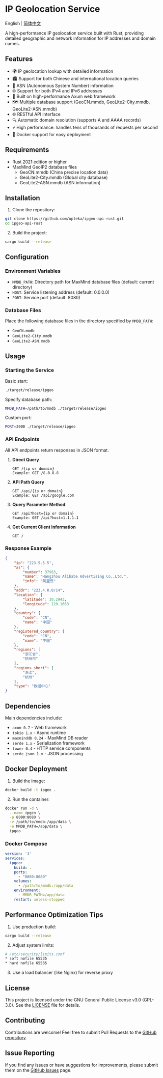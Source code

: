 # IP Geolocation Service

English | [简体中文](README.md)

A high-performance IP geolocation service built with Rust, providing detailed geographic and network information for IP addresses and domain names.

## Features

- 🌍 IP geolocation lookup with detailed information
- 🏙️ Support for both Chinese and international location queries
- 🔄 ASN (Autonomous System Number) information
- 🌐 Support for both IPv4 and IPv6 addresses
- 🚀 Built on high-performance Axum web framework
- 🗺️ Multiple database support (GeoCN.mmdb, GeoLite2-City.mmdb, GeoLite2-ASN.mmdb)
- 🌐 RESTful API interface
- 🔍 Automatic domain resolution (supports A and AAAA records)
- ⚡ High performance: handles tens of thousands of requests per second
- 🐳 Docker support for easy deployment

## Requirements

- Rust 2021 edition or higher
- MaxMind GeoIP2 database files
  - GeoCN.mmdb (China precise location data)
  - GeoLite2-City.mmdb (Global city database)
  - GeoLite2-ASN.mmdb (ASN information)

## Installation

1. Clone the repository:
```bash
git clone https://github.com/upteka/ipgeo-api-rust.git
cd ipgeo-api-rust
```

2. Build the project:
```bash
cargo build --release
```

## Configuration

### Environment Variables

- `MMDB_PATH`: Directory path for MaxMind database files (default: current directory)
- `HOST`: Service listening address (default: 0.0.0.0)
- `PORT`: Service port (default: 8080)

### Database Files

Place the following database files in the directory specified by `MMDB_PATH`:
- `GeoCN.mmdb`
- `GeoLite2-City.mmdb`
- `GeoLite2-ASN.mmdb`

## Usage

### Starting the Service

Basic start:
```bash
./target/release/ipgeo
```

Specify database path:
```bash
MMDB_PATH=/path/to/mmdb ./target/release/ipgeo
```

Custom port:
```bash
PORT=3000 ./target/release/ipgeo
```

### API Endpoints

All API endpoints return responses in JSON format.

1. **Direct Query**
   ```
   GET /{ip or domain}
   Example: GET /8.8.8.8
   ```

2. **API Path Query**
   ```
   GET /api/{ip or domain}
   Example: GET /api/google.com
   ```

3. **Query Parameter Method**
   ```
   GET /api?host={ip or domain}
   Example: GET /api?host=1.1.1.1
   ```

4. **Get Current Client Information**
   ```
   GET /
   ```

### Response Example

```json
{
    "ip": "223.5.5.5",
    "as": {
        "number": 37963,
        "name": "Hangzhou Alibaba Advertising Co.,Ltd.",
        "info": "阿里云"
    },
    "addr": "223.4.0.0/14",
    "location": {
        "latitude": 30.2943,
        "longitude": 120.1663
    },
    "country": {
        "code": "CN",
        "name": "中国"
    },
    "registered_country": {
        "code": "CN",
        "name": "中国"
    },
    "regions": [
        "浙江省",
        "杭州市"
    ],
    "regions_short": [
        "浙江",
        "杭州"
    ],
    "type": "数据中心"
}
```

## Dependencies

Main dependencies include:
- `axum 0.7` - Web framework
- `tokio 1.x` - Async runtime
- `maxminddb 0.24` - MaxMind DB reader
- `serde 1.x` - Serialization framework
- `tower 0.4` - HTTP service components
- `serde_json 1.x` - JSON processing

## Docker Deployment

1. Build the image:
```bash
docker build -t ipgeo .
```

2. Run the container:
```bash
docker run -d \
  --name ipgeo \
  -p 8080:8080 \
  -v /path/to/mmdb:/app/data \
  -e MMDB_PATH=/app/data \
  ipgeo
```

### Docker Compose

```yaml
version: '3'
services:
  ipgeo:
    build: .
    ports:
      - "8080:8080"
    volumes:
      - /path/to/mmdb:/app/data
    environment:
      - MMDB_PATH=/app/data
    restart: unless-stopped
```

## Performance Optimization Tips

1. Use production build:
```bash
cargo build --release
```

2. Adjust system limits:
```bash
# /etc/security/limits.conf
* soft nofile 65535
* hard nofile 65535
```

3. Use a load balancer (like Nginx) for reverse proxy

## License

This project is licensed under the GNU General Public License v3.0 (GPL-3.0). See the [LICENSE](LICENSE) file for details.

## Contributing

Contributions are welcome! Feel free to submit Pull Requests to the [GitHub repository](https://github.com/upteka/ipgeo-api-rust).

## Issue Reporting

If you find any issues or have suggestions for improvements, please submit them on the [GitHub Issues](https://github.com/upteka/ipgeo-api-rust/issues) page. 
